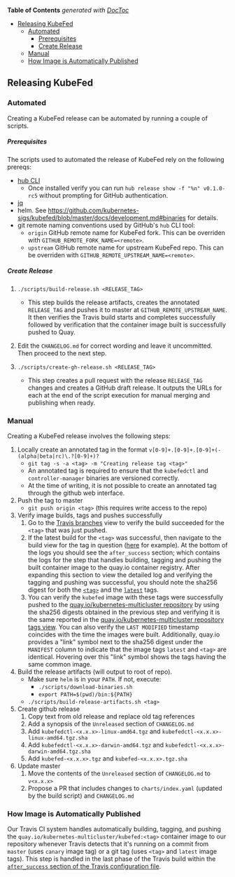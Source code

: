 <!-- START doctoc generated TOC please keep comment here to allow auto update -->
<!-- DON'T EDIT THIS SECTION, INSTEAD RE-RUN doctoc TO UPDATE -->
**Table of Contents**  *generated with [DocToc](https://github.com/thlorenz/doctoc)*

- [Releasing KubeFed](#releasing-kubefed)
  - [Automated](#automated)
      - [Prerequisites](#prerequisites)
      - [Create Release](#create-release)
  - [Manual](#manual)
  - [How Image is Automatically Published](#how-image-is-automatically-published)

<!-- END doctoc generated TOC please keep comment here to allow auto update -->

## Releasing KubeFed

### Automated

Creating a KubeFed release can be automated by running a couple of scripts.

##### Prerequisites

The scripts used to automated the release of KubeFed rely on the following
prereqs:

- [hub CLI](https://github.com/github/hub#installation)
    - Once installed verify you can run `hub release show -f "%n" v0.1.0-rc5`
      without prompting for GitHub authentication.
- [jq](https://stedolan.github.io/jq/)
- helm. See
  https://github.com/kubernetes-sigs/kubefed/blob/master/docs/development.md#binaries
  for details.
- git remote naming conventions used by GitHub's `hub` CLI tool:
    - `origin` GitHub remote name for KubeFed fork. This can be overriden with
      `GITHUB_REMOTE_FORK_NAME=<remote>`.
    - `upstream` GitHub remote name for upstream KubeFed repo. This can be
      overriden with `GITHUB_REMOTE_UPSTREAM_NAME=<remote>`.

##### Create Release

1. `./scripts/build-release.sh <RELEASE_TAG>`

    - This step builds the release artifacts, creates the annotated
      `RELEASE_TAG` and pushes it to master at `GITHUB_REMOTE_UPSTREAM_NAME`.
      It then verifies the Travis build starts and completes successfully
      followed by verification that the container image built is successfully
      pushed to Quay.

2. Edit the `CHANGELOG.md` for correct wording and leave it uncommitted. Then proceed to the next
   step.
3. `./scripts/create-gh-release.sh <RELEASE_TAG>`
    - This step creates a pull request with the release `RELEASE_TAG` changes
      and creates a GitHub draft release. It outputs the URLs for each at the
      end of the script execution for manual merging and publishing when ready.

### Manual

Creating a KubeFed release involves the following steps:

1. Locally create an annotated tag in the format `v[0-9]+.[0-9]+.[0-9]+(-(alpha|beta|rc)\.?[0-9]+)?`
   - `git tag -s -a <tag> -m "Creating release tag <tag>"`
   - An annotated tag is required to ensure that the `kubefedctl` and
     `controller-manager` binaries are versioned correctly.
   - At the time of writing, it is not possible to create an
     annotated tag through the github web interface.
2. Push the tag to master
   - `git push origin <tag>` (this requires write access to the repo)
3. Verify image builds, tags and pushes successfully
   1. Go to the [Travis branches](https://travis-ci.org/kubernetes-sigs/kubefed/branches)
      view to verify the build succeeded for the `<tag>` that was just pushed.
   2. If the latest build for the `<tag>` was successful, then navigate to the
      build view for the tag in question
      ([here](https://travis-ci.org/kubernetes-sigs/kubefed/builds/537843474)
      for example). At the bottom of the logs you should see the
      `after_success` section; which contains the logs for the step that
      handles building, tagging and pushing the built container image to the
      quay.io container registry. After expanding this section to view the
      detailed log and verifying the tagging and pushing was successful, you
      should note the sha256 digest for both the
      [`<tag>`](https://travis-ci.org/kubernetes-sigs/kubefed/builds/537843474#L3750)
      and the
      [`latest`](https://travis-ci.org/kubernetes-sigs/kubefed/builds/537843474#L3760)
      tags.
   3. You can verify the `kubefed` image with these tags were successfully
      pushed to the [quay.io/kubernetes-multicluster
      repository](https://quay.io/repository/kubernetes-multicluster/kubefed)
      by using the sha256 digests obtained in the previous step and verifying
      it is the same reported in the [quay.io/kubernetes-multicluster
      repository tags
      view](https://quay.io/repository/kubernetes-multicluster/kubefed?tab=tags).
      You can also verify the `LAST MODIFIED` timestamp coincides with the time
      the images were built. Additionally, quay.io provides a "link" symbol
      next to the sha256 digest under the `MANIFEST` column to indicate that
      the image tags `latest` and `<tag>` are identical. Hovering over this
      "link" symbol shows the tags having the same common image.
4. Build the release artifacts (will output to root of repo).
   - Make sure `helm` is in your `PATH`. If not, execute:
     - `./scripts/download-binaries.sh`
     - `export PATH=$(pwd)/bin:${PATH}`
   - `./scripts/build-release-artifacts.sh <tag>`
5. Create github release
   1. Copy text from old release and replace old tag references
   2. Add a synopsis of the `Unreleased` section of `CHANGELOG.md`
   3. Add `kubefedctl-<x.x.x>-linux-amd64.tgz` and `kubefedctl-<x.x.x>-linux-amd64.tgz.sha`
   4. Add `kubefedctl-<x.x.x>-darwin-amd64.tgz` and `kubefedctl-<x.x.x>-darwin-amd64.tgz.sha`
   5. Add `kubefed-<x.x.x>.tgz` and `kubefed-<x.x.x>.tgz.sha`
6. Update master
   1. Move the contents of the `Unreleased` section of `CHANGELOG.md` to `v<x.x.x>`
   2. Propose a PR that includes changes to `charts/index.yaml`
      (updated by the build script) and `CHANGELOG.md`

### How Image is Automatically Published

Our Travis CI system handles automatically building, tagging, and pushing the
`quay.io/kubernetes-multicluster/kubefed:<tag>` container image to our
repository whenever Travis detects that it's running on a commit from `master`
(uses `canary` image tag) or a git tag (uses `<tag>` and `latest` image tags).
This step is handled in the last phase of the Travis build within the
[`after_success` section of the Travis configuration
file](https://github.com/kubernetes-sigs/kubefed/blob/3e9223df55bfbf801bdd51da9a7ca79183fdff6d/.travis.yml#L28-L42).
